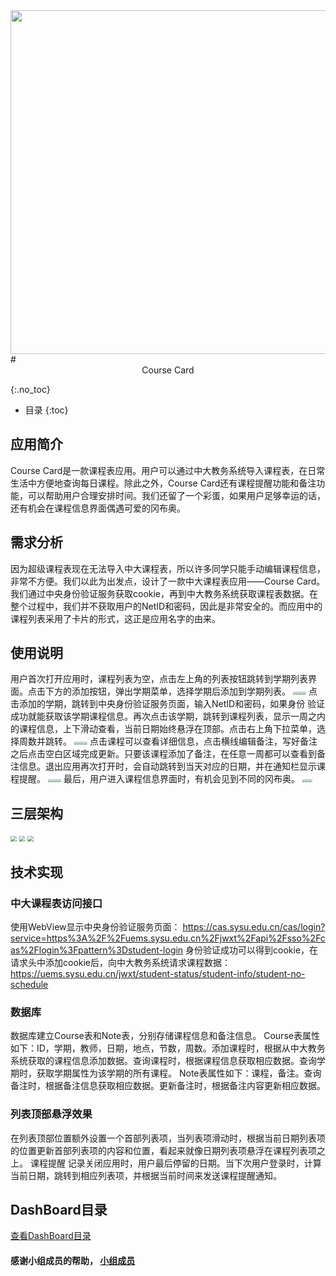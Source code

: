 <div align=center><img width = '550' height ='550' src =img/icon.png/></div>
# <center>Course Card</center>

{:.no_toc}
* 目录
{:toc}




## 应用简介

Course Card是一款课程表应用。用户可以通过中大教务系统导入课程表，在日常生活中方便地查询每日课程。除此之外，Course Card还有课程提醒功能和备注功能，可以帮助用户合理安排时间。我们还留了一个彩蛋，如果用户足够幸运的话，还有机会在课程信息界面偶遇可爱的冈布奥。

## 需求分析
因为超级课程表现在无法导入中大课程表，所以许多同学只能手动编辑课程信息，非常不方便。我们以此为出发点，设计了一款中大课程表应用——Course Card。我们通过中央身份验证服务获取cookie，再到中大教务系统获取课程表数据。在整个过程中，我们并不获取用户的NetID和密码，因此是非常安全的。而应用中的课程列表采用了卡片的形式，这正是应用名字的由来。

## 使用说明
用户首次打开应用时，课程列表为空，点击左上角的列表按钮跳转到学期列表界面。点击下方的添加按钮，弹出学期菜单，选择学期后添加到学期列表。
<img src="img/1.png" style="zoom:33%;" /><img src="img/2.png" style="zoom:33%;" /><img src="img/3.png" style="zoom:33%;" /><img src="img/4.png" style="zoom:33%;" />
点击添加的学期，跳转到中央身份验证服务页面，输入NetID和密码，如果身份 
验证成功就能获取该学期课程信息。再次点击该学期，跳转到课程列表，显示一周之内的课程信息，上下滑动查看，当前日期始终悬浮在顶部。点击右上角下拉菜单，选择周数并跳转。
<img src="img/5.png" style="zoom:33%;" /><img src="img/6.png" style="zoom:33%;" /><img src="img/7.png" style="zoom:33%;" /><img src="img/8.png" style="zoom:33%;" />
点击课程可以查看详细信息，点击横线编辑备注，写好备注之后点击空白区域完成更新。只要该课程添加了备注，在任意一周都可以查看到备注信息。退出应用再次打开时，会自动跳转到当天对应的日期，并在通知栏显示课程提醒。
<img src="img/9.png" style="zoom:33%;" /><img src="img/10.png" style="zoom:33%;" /><img src="img/11.png" style="zoom:33%;" /><img src="img/12.png" style="zoom:33%;" />
最后，用户进入课程信息界面时，有机会见到不同的冈布奥。
<img src="img/13.png" style="zoom:33%;" /><img src="img/14.png" style="zoom:33%;" /><img src="img/15.png" style="zoom:33%;" />

## 三层架构

<img src="img/16.jpg" style="zoom:60%;" />
<img src="img/17.jpg" style="zoom:60%;" />
<img src="img/18.jpg" style="zoom:60%;" />

## 技术实现

### 中大课程表访问接口

使用WebView显示中央身份验证服务页面：
https://cas.sysu.edu.cn/cas/login?service=https%3A%2F%2Fuems.sysu.edu.cn%2Fjwxt%2Fapi%2Fsso%2Fcas%2Flogin%3Fpattern%3Dstudent-login
身份验证成功可以得到cookie，在请求头中添加cookie后，向中大教务系统请求课程数据：
https://uems.sysu.edu.cn/jwxt/student-status/student-info/student-no-schedule
### 数据库
数据库建立Course表和Note表，分别存储课程信息和备注信息。
Course表属性如下：ID，学期，教师，日期，地点，节数，周数。添加课程时，根据从中大教务系统获取的课程信息添加数据。查询课程时，根据课程信息获取相应数据。查询学期时，获取学期属性为该学期的所有课程。
Note表属性如下：课程，备注。查询备注时，根据备注信息获取相应数据。更新备注时，根据备注内容更新相应数据。

### 列表顶部悬浮效果

在列表顶部位置额外设置一个首部列表项，当列表项滑动时，根据当前日期列表项的位置更新首部列表项的内容和位置，看起来就像日期列表项悬浮在课程列表项之上。
课程提醒
记录关闭应用时，用户最后停留的日期。当下次用户登录时，计算当前日期，跳转到相应列表项，并根据当前时间来发送课程提醒通知。

## DashBoard目录

[查看DashBoard目录](./index.md)

#### 感谢小组成员的帮助， [小组成员](https://github.com/orgs/sysu-coursecard/people)